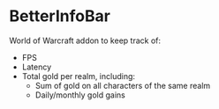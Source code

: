 # BetterInfoBar
World of Warcraft addon to keep track of:
* FPS
* Latency
* Total gold per realm, including:
    * Sum of gold on all characters of the same realm
    * Daily/monthly gold gains
